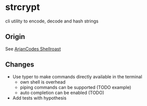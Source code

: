 # strcrypt
cli utility to encode, decode and hash strings

## Origin
See [ArjanCodes Shellroast](https://github.com/ArjanCodes/examples/tree/main/2023/shellroast)

## Changes
- Use typer to make commands directly available in the terminal
    - own shell is overhead
    - piping commands can be supported (TODO example)
    - auto completion can be enabled (TODO)
- Add tests with hypothesis
